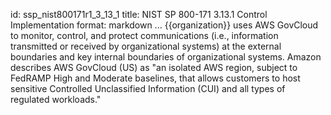 id: ssp_nist800171r1_3_13_1
title: NIST SP 800-171 3.13.1 Control Implementation
format: markdown
...
{{organization}} uses AWS GovCloud to monitor, control, and protect communications (i.e., information transmitted or received by organizational systems) at the external boundaries and key internal boundaries of organizational systems. Amazon describes AWS GovCloud (US) as "an isolated AWS region, subject to FedRAMP High and Moderate baselines, that allows customers to host sensitive Controlled Unclassified Information (CUI) and all types of regulated workloads."

